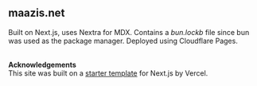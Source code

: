 ## maazis.net

Built on Next.js, uses Nextra for MDX. Contains a _bun.lockb_ file since bun was used as the package manager.
Deployed using Cloudflare Pages.

\
**Acknowledgements**\
This site was built on a [starter template](https://github.com/vercel/nextjs-portfolio-starter) for Next.js by Vercel.
